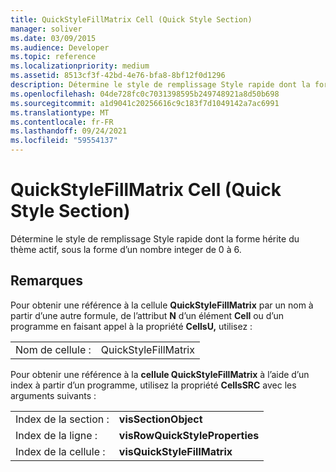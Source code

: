 ```yaml
---
title: QuickStyleFillMatrix Cell (Quick Style Section)
manager: soliver
ms.date: 03/09/2015
ms.audience: Developer
ms.topic: reference
ms.localizationpriority: medium
ms.assetid: 8513cf3f-42bd-4e76-bfa8-8bf12f0d1296
description: Détermine le style de remplissage Style rapide dont la forme hérite du thème actif, sous la forme d’un nombre integer de 0 à 6.
ms.openlocfilehash: 04de728fc0c7031398595b249748921a8d50b698
ms.sourcegitcommit: a1d9041c20256616c9c183f7d1049142a7ac6991
ms.translationtype: MT
ms.contentlocale: fr-FR
ms.lasthandoff: 09/24/2021
ms.locfileid: "59554137"
---
```

# <a name="quickstylefillmatrix-cell-quick-style-section"></a>QuickStyleFillMatrix Cell (Quick Style Section)

Détermine le style de remplissage Style rapide dont la forme hérite du thème actif, sous la forme d’un nombre integer de 0 à 6. 
  
## <a name="remarks"></a>Remarques

Pour obtenir une référence à la cellule **QuickStyleFillMatrix** par un nom à partir d’une autre formule, de l’attribut **N** d’un élément **Cell** ou d’un programme en faisant appel à la propriété **CellsU,** utilisez : 
  
|||
|:-----|:-----|
| Nom de cellule :  <br/> | QuickStyleFillMatrix  <br/> |
   
Pour obtenir une référence à la **cellule QuickStyleFillMatrix** à l’aide d’un index à partir d’un programme, utilisez la propriété **CellsSRC** avec les arguments suivants : 
  
|||
|:-----|:-----|
| Index de la section :  <br/> |**visSectionObject** <br/> |
| Index de la ligne :  <br/> |**visRowQuickStyleProperties** <br/> |
| Index de la cellule :  <br/> |**visQuickStyleFillMatrix** <br/> |
   


